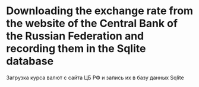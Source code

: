 # Downloading the exchange rate from the website of the Central Bank of the Russian Federation and recording them in the Sqlite database  
  Загрузка курса валют с сайта ЦБ РФ и запись их в базу данных Sqlite


